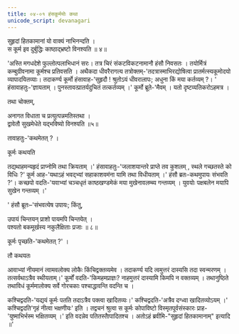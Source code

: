 ```yaml
---
title: ०४-०१ हंसकूर्मयोः कथा
unicode_script: devanagari
---
```

सुहृदां हितकामानां यो वाक्यं नाभिनन्दति ।  
स कूर्म इव दुर्बुद्धिः काष्ठाद्भ्रष्टो विनश्यति ॥ ४॥

'अस्ति मगधदेशे फुल्लोत्पलाभिधानं सरः। तत्र चिरं संकटविकटनामानौ हंसौ निवसतः । तयोर्मित्रं कम्बुग्रीवनामा कूर्मश्च प्रतिवसति । अथैकदा धीवरैरागत्य तत्रोक्तम्-'तदत्रास्माभिरद्योषित्वा प्रातर्मत्स्यकूमोदयो व्यापादयितव्याः। तदाकर्ण्य कूर्मो हंसावाह-'सुहृदौ ! श्रुतोऽयं धीवरालापः; अधुना किं मया कर्तव्यम् ?। ' हंसावाहतुः-'ज्ञायताम् । पुनस्तावत्प्रातर्यदुचितं तत्कर्तव्यम् ।' कूर्मो ब्रूते-'मैवम् । यतो दृष्टव्यतिकरोऽहमत्र ।  

तथा चोक्तम्,

अनागत विधाता च प्रत्युत्पन्नमतिस्तथा ।  
द्वावेतौ सुखमेधेते यद्भविष्यो विनश्यति ॥५॥  

तावाहतुः-'कथमेतत् ? ।  

कूर्मः कथयति

<div class="js_include" url="../../upakathAH/04-02_dUradarshImatsyAnAm_kathA/"  newLevelForH1="3" includeTitle="true"> </div>

तद्यथाहमन्यहृदं प्राप्नोमि तथा क्रियताम् ।' हंसावाहतुः-'जलाशयान्तरे प्राप्ते तव कुशलम् , स्थले गच्छतस्ते को विधिः ?' कूर्म आह-'यथाऽहं भवद्भ्यां सहाकाशवम॑ना यामि तथा विधीयताम् ।' हंसौ ब्रतः-कथमुपायः संभवति ?'। कच्छपो वदति-'यवाभ्यां चञ्चधृतं काष्ठखण्डमेकं मया मुखेनावलम्ब्य गन्तव्यम् । युवयोः पक्षबलेन मयापि सुखेन गन्तव्यम् ।'

' हंसौ ब्रूतः–'संभवत्येष उपायः; किंतु,

उपायं चिन्तयन् प्राशो पायमपि चिन्तयेत् ।  
पश्यतो बकमूर्खस्य नकुलैक्षिताः प्रजाः ॥ ८॥

कूर्मः पृच्छति-'कथमेतत् ?' ।  

तौ कथयतः

<div class="js_include" url="../../upakathAH/04-04_bakasarpanakulAnAm_kathA/"  newLevelForH1="3" includeTitle="true"> </div>

आवाभ्यां नीयमानं त्वामवलोक्य लोकैः किंचिद्वक्तव्यमेव । तदाकर्ण्य यदि त्वमुत्तरं दास्यसि तदा स्वन्मरणम् । तत्सर्वथाऽत्रैव स्थीयताम्।' कूर्मों वदति-'किमहमप्राज्ञः? नाहमुत्तरं दास्यामि किमपि न वक्तव्यम् । तथानुष्ठिते तथाविधं कूर्ममालोक्य सर्वे गोरचकाः पश्चाद्धावन्ति वदन्ति च ।  

कश्चिद्वदति-'यद्ययं कूर्मः पतति तदाऽत्रैव पक्त्वा खादितव्यः।' कश्चिद्वदति-'अत्रैव दग्ध्वा खादितव्योऽयम् ।' कश्चिद्वदति'गृहं नीत्वा भक्षणीयः' इति । तद्वचनं श्रुत्वा स कूर्मः कोपाविष्टो विस्मृतपूर्वसंस्कारः प्राह-'युष्माभिर्भस्म भक्षितव्यम् ।' इति वदन्नेव पतितस्तैापादितश्च । अतोऽहं ब्रवीमि-"सुहृदां हितकामानाम्" इत्यादि ॥'
